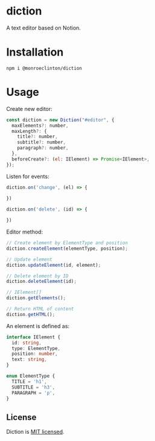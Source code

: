 # diction
A text editor based on Notion.

# Installation
```
npm i @monroeclinton/diction
```

# Usage
Create new editor:
```js
const diction = new Diction("#editor", {
  maxElements?: number,
  maxLength?: {
    title?: number,
    subtitle?: number,
    paragraph?: number,
  },
  beforeCreate?: (el: IElement) => Promise<IElement>,
});
```

Listen for events:
```js
diction.on('change', (el) => {
  
})

diction.on('delete', (id) => {

})
```

Editor method:
```js
// Create element by ElementType and position
diction.createElement(elementType, position);

// Update element
diction.updateElement(id, element);

// Delete element by ID
diction.deleteElement(id);

// IElement[]
diction.getElements();

// Return HTML of content
diction.getHTML();
```

An element is defined as:
```ts
interface IElement {
  id: string,
  type: ElementType,
  position: number,
  text: string,
}

enum ElementType {
  TITLE = 'h1',
  SUBTITLE = 'h3',
  PARAGRAPH = 'p',
}
```

## License

Diction is [MIT licensed](./LICENSE).

